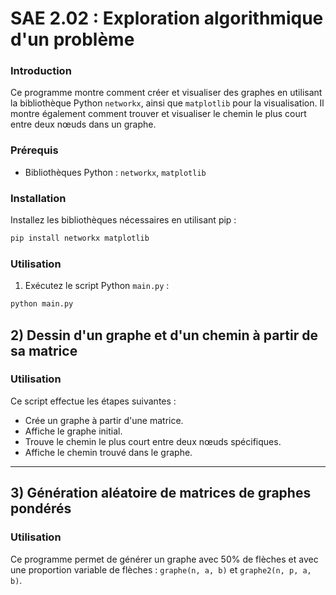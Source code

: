 # SAE 2.02 : Exploration algorithmique d'un problème

### Introduction

Ce programme montre comment créer et visualiser des graphes en utilisant la bibliothèque Python `networkx`, ainsi
que `matplotlib` pour la visualisation.
Il montre également comment trouver et visualiser le chemin le plus court entre deux nœuds dans un graphe.

### Prérequis

- Bibliothèques Python : `networkx`, `matplotlib`

### Installation

Installez les bibliothèques nécessaires en utilisant pip :

```bash
pip install networkx matplotlib
```

### Utilisation

1. Exécutez le script Python `main.py` :

```bash
python main.py
```

## 2) Dessin d'un graphe et d'un chemin à partir de sa matrice

### Utilisation

Ce script effectue les étapes suivantes :

- Crée un graphe à partir d'une matrice.
- Affiche le graphe initial.
- Trouve le chemin le plus court entre deux nœuds spécifiques.
- Affiche le chemin trouvé dans le graphe.

---

## 3) Génération aléatoire de matrices de graphes pondérés

### Utilisation

Ce programme permet de générer un graphe avec 50% de flèches et avec une proportion variable de flèches :
`graphe(n, a, b)` et `graphe2(n, p, a, b)`.

